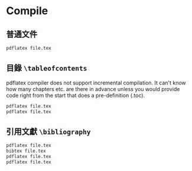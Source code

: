 # Compile

## 普通文件

```bash
pdflatex file.tex
```

## 目錄 ```\tableofcontents```

pdflatex compiler does not support incremental compilation. It can't know how many chapters etc. are there in advance unless you would provide code right from the start that does a pre-definition (.toc).

```bash
pdflatex file.tex
pdflatex file.tex
```

## 引用文獻 ```\bibliography```

```bash
pdflatex file.tex
bibtex file.tex
pdflatex file.tex
pdflatex file.tex
```

